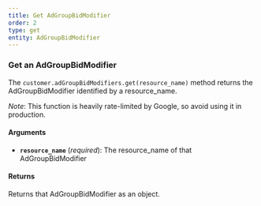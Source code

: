 ```yaml
---
title: Get AdGroupBidModifier
order: 2
type: get
entity: AdGroupBidModifier
---
```


### Get an AdGroupBidModifier

The `customer.adGroupBidModifiers.get(resource_name)` method returns the AdGroupBidModifier identified by a resource_name.

_Note_: This function is heavily rate-limited by Google, so avoid using it in production.

#### Arguments

- **`resource_name`** (_required_): The resource_name of that AdGroupBidModifier

#### Returns

Returns that AdGroupBidModifier as an object.
